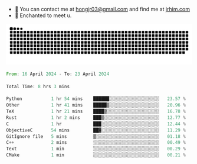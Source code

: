 - 📧 You can contact me at hongjr03@gmail.com and find me at [jrhim.com](https://jrhim.com/)
- 💜 Enchanted to meet u.

![snake_animation](https://raw.githubusercontent.com/hongjr03/hongjr03/output/github-contribution-grid-snake.svg)

<!--START_SECTION:waka-->

```rust
From: 16 April 2024 - To: 23 April 2024

Total Time: 8 hrs 3 mins

Python           1 hr 54 mins    ██████░░░░░░░░░░░░░░░░░░░   23.57 %
Other            1 hr 41 mins    █████▒░░░░░░░░░░░░░░░░░░░   20.96 %
TeX              1 hr 21 mins    ████▒░░░░░░░░░░░░░░░░░░░░   16.78 %
Rust             1 hr 2 mins     ███▒░░░░░░░░░░░░░░░░░░░░░   12.77 %
C                1 hr            ███░░░░░░░░░░░░░░░░░░░░░░   12.44 %
ObjectiveC       54 mins         ██▓░░░░░░░░░░░░░░░░░░░░░░   11.29 %
GitIgnore file   5 mins          ▒░░░░░░░░░░░░░░░░░░░░░░░░   01.18 %
C++              2 mins          ░░░░░░░░░░░░░░░░░░░░░░░░░   00.49 %
Text             1 min           ░░░░░░░░░░░░░░░░░░░░░░░░░   00.29 %
CMake            1 min           ░░░░░░░░░░░░░░░░░░░░░░░░░   00.21 %
```

<!--END_SECTION:waka-->
